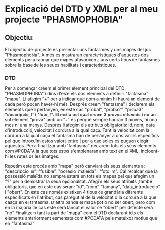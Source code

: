 # Explicació del DTD y XML per al meu projecte "PHASMOPHOBIA"

## **Objectiu:**
El objectiu del projecte es presentar uns fantasmes y uns mapes del joc "Phasmophobia". A més es mostraran caracteristiques d'aquestos dos elements per a raonar que mapes afavorixen a uns certs tipus de fantasmes sobre la base de les seues habilitats i característiques.

### **DTD**
Per a començar creem el primer element principal del DTD "PHASMOPHOBIA" i dins d'este els dos elements a definir: "fantasma" i "mapa". Li afegim "+" per a indicar que com a mínim hi haurà un element de cada però poden haver-hi més. Després creem "fantasma" i declarem els elements que li pertanyen, en este cas "proba1", "proba2", "proba3" "descripcio_f" i "foto_f". El motiu pel qual creem 3 proves diferents i no un sol element "prova" amb un "+" és perquè sempre hauran 3 proves, ni una mes ni una menys. Després li afegim els atributs obligatoris: id, nom, data d'introducció, velocitat i cordura a la qual caça. Tant la velocitat com la cordura  a la qual caça el fantasma han de pertànyer a uns valors específics pel que introduïm estos valors entre | per a que soles es puguen elegir aquestos.
Per a finalitzar amb "fantasma" declarem tots els seus elements com #PCDATA ja que tots estos s'emplenaran amb text en el XML, incloent-hi les rutes de les imatges.

Repetim este procés amb "mapa" però canviant els seus elements a: "descripcio_m", "fusible", "posesio_maleïda" i "foto_m". Cal recalcar que la possessió maleïda no sempre estarà en tots els mapes pel que afegim un "?" per a demostrar la seua opcionalitat.
Afegim els seus atributs ,també obligatoris, que en este cas seran: "id", "nom", "tamany", "data_introduccio" i "obert". 
En este cas només existixen 4 tipus de grandària diferents especificats en l'atribut, cas paregut al de la velocitat o la cordura a la que caaça en el fantasma. D'altra banda el mapa pot o no ser obert, però com en la majoria de cas este serà tancat el valor de "obert" per defecte serà "no"
Finalitzem tant la part de "mapa" com el DTD declarant tots els elements anteriorment esmentats com #PCDATA pels mateixos motius que en "fantasma"
